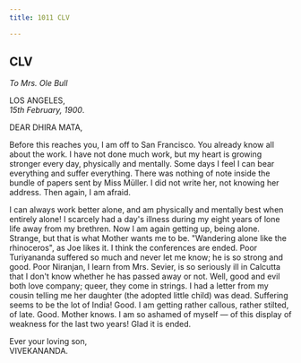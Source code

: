 ```yaml
---
title: 1011 CLV

---
```

  

  


## CLV

*To Mrs. Ole Bull*

LOS ANGELES,  
*15th February, 1900*.

DEAR DHIRA MATA,

Before this reaches you, I am off to San Francisco. You already know all
about the work. I have not done much work, but my heart is growing
stronger every day, physically and mentally. Some days I feel I can bear
everything and suffer everything. There was nothing of note inside the
bundle of papers sent by Miss Müller. I did not write her, not knowing
her address. Then again, I am afraid.

I can always work better alone, and am physically and mentally best when
entirely alone! I scarcely had a day's illness during my eight years of
lone life away from my brethren. Now I am again getting up, being alone.
Strange, but that is what Mother wants me to be. "Wandering alone like
the rhinoceros", as Joe likes it. I think the conferences are ended.
Poor Turiyananda suffered so much and never let me know; he is so strong
and good. Poor Niranjan, I learn from Mrs. Sevier, is so seriously ill
in Calcutta that I don't know whether he has passed away or not. Well,
good and evil both love company; queer, they come in strings. I had a
letter from my cousin telling me her daughter (the adopted little child)
was dead. Suffering seems to be the lot of India! Good. I am getting
rather callous, rather stilted, of late. Good. Mother knows. I am so
ashamed of myself — of this display of weakness for the last two years!
Glad it is ended.

Ever your loving son,  
VIVEKANANDA.